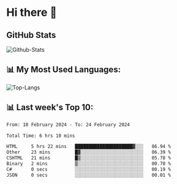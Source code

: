 # Hi there 👋

## GitHub Stats
![Github-Stats](https://github-readme-stats-sigma-five.vercel.app/api?username=ltorson&show_icons=true&theme=radical&count_private=true)

## 📊 My Most Used Languages:
![Top-Langs](https://github-readme-stats-sigma-five.vercel.app/api/top-langs/?username=LTorson&layout=compact&langs_count=10)

## 📊 Last week's Top 10:
<!--START_SECTION:waka-->

```txt
From: 18 February 2024 - To: 24 February 2024

Total Time: 6 hrs 10 mins

HTML     5 hrs 22 mins   █████████████████████▓░░░   86.94 %
Other    23 mins         █▓░░░░░░░░░░░░░░░░░░░░░░░   06.39 %
CSHTML   21 mins         █▒░░░░░░░░░░░░░░░░░░░░░░░   05.78 %
Binary   2 mins          ▒░░░░░░░░░░░░░░░░░░░░░░░░   00.70 %
C#       0 secs          ░░░░░░░░░░░░░░░░░░░░░░░░░   00.19 %
JSON     0 secs          ░░░░░░░░░░░░░░░░░░░░░░░░░   00.01 %
```

<!--END_SECTION:waka-->
